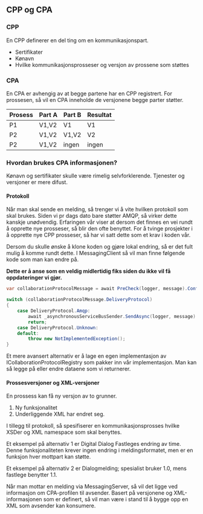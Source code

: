 ## CPP og CPA

### CPP
En CPP definerer en del ting om en kommunikasjonspart. 
- Sertifikater
- Kønavn
- Hvilke kommunikasjonsprosseser og versjon av prossene som støttes

### CPA
En CPA er avhengig av at begge partene har en CPP registrert. For prossesen, så vil en CPA inneholde de versjonene begge parter støtter. 

| Prosess | Part A	| Part B | Resultat |
| --------|---------| ------ | -------- |
| P1      | V1,V2	| V1 	 | V1		|
| P2      | V1,V2   | V1,V2  | V2		|
| P2      | V1,V2   | ingen	 | ingen 	|


### Hvordan brukes CPA informasjonen?
Kønavn og sertifikater skulle være rimelig selvforklerende. Tjenester og versjoner er mere difust.

#### Protokoll
Når man skal sende en melding, så trenger vi å vite hvilken protokoll som skal brukes. Siden vi pr dags dato bare støtter AMQP, så virker dette kanskje unødvendig. Erfaringen vår viser at dersom det finnes en vei rundt å opprette nye prosseser, så blir den ofte benyttet. For å tvinge prosjekter i å opprette nye CPP prosseser, så har vi satt dette som et krav i koden vår. 

Dersom du skulle ønske å klone koden og gjøre lokal endring, så er det fult mulig å komme rundt dette. I MessagingClient så vil man finne følgende kode som man kan endre på. 

**Dette er å anse som en veldig midlertidig fiks siden du ikke vil få oppdateringer vi gjør.**  

```cs
var collaborationProtocolMessage = await PreCheck(logger, message).ConfigureAwait(false);

switch (collaborationProtocolMessage.DeliveryProtocol)
{
    case DeliveryProtocol.Amqp:
        await _asynchronousServiceBusSender.SendAsync(logger, message).ConfigureAwait(false);
        return;
    case DeliveryProtocol.Unknown:
    default:
        throw new NotImplementedException();
}
```

Et mere avansert alternativ er å lage en egen implementasjon av ICollaborationProtocolRegistry som pakker inn vår implementasjon. Man kan så legge på eller endre dataene som vi returnerer.  


#### Prossesversjoner og XML-versjoner

En prossess kan få ny versjon av to grunner.

1. Ny funksjonalitet
2. Underliggende XML har endret seg. 

I tillegg til protokoll, så spesifiserer en kommunikasjonsprosses hvilke XSDer og XML namespace som skal benyttes.

Et eksempel på alternativ 1 er Digital Dialog Fastleges endring av time. Denne funksjonaliteten krever ingen endring i meldingsformatet, men er en funksjon hver mottpart kan støtte. 

Et eksempel på alternativ 2 er Dialogmelding; spesialist bruker 1.0, mens fastlege benytter 1.1.

Når man mottar en melding via MessagingServer, så vil det ligge ved informasjon om CPA-profilen til avsender. Basert på versjonene og XML-informasjonen som er definert, så vil man være i stand til å bygge opp en XML som avsender kan konsumere.
   
